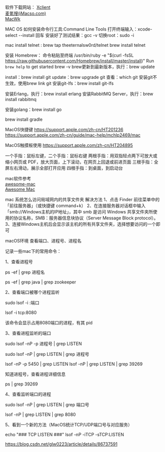 


软件下载网站：
[Xclient](https://xclient.info/)  
[麦氪搜(iMacso.com)](https://www.imacso.com/)  
[MacWk](https://www.macwk.com/)  
[]()  






MAC OS 如何安装命令行工具:Command Line Tools
打开终端输入：xcode-select --install 回车
安装好了测试结果：gcc -v
切换root：sudo -i



mac install telnet :
brew tap theeternalsw0rd/telnet
brew install telnet


安装 Homebrew：
命令粘贴至终端
/usr/bin/ruby -e "$(curl -fsSL https://raw.githubusercontent.com/Homebrew/install/master/install)"
Run `brew help` to get started
brew -v
brew更新到最新版本，执行：brew update


install：brew install git
update：brew upgrade git
查看：which git
安装git不生效，使用brew link git
安装git-lfs：brew install git-lfs



安装Erlang，执行：brew install erlang
安装RabbitMQ Server，执行：brew install rabbitmq


安装golang：brew install go


brew install gradle



MacOS快捷键
https://support.apple.com/zh-cn/HT201236
https://support.apple.com/zh-cn/guide/mac-help/mchlp2469/mac

MacOS触摸板使用
https://support.apple.com/zh-cn/HT204895


一个手指：鼠标左键，二个手指：鼠标右键
两根手指：用双指轻点两下可放大或缩小网页或 PDF，放大页面，上下滚动，在网页上回退或前进页面
三根手指：全屏左右滑动，展示全部打开应用
四根手指：到桌面，到启动台


mac软件参考  
[awesome-mac](https://github.com/jaywcjlove/awesome-mac/blob/master/README-zh.md)  
[Awesome Mac](https://wangchujiang.com/awesome-mac/index.zh.html)  




mac 系统怎么访问局域网内的共享文件夹
解决方法
1、点击 Finder 前往菜单中的「前往服务器」（或快捷键 command+k）
2、在连接服务器对话框中输入「smb://Windows主机的IP地址」，其中 smb 是访问 Windows 共享文件夹所使用的协议名称，SMB：服务器信息块协议（Server Message Block protocol）。
3、连接Windows主机后会显示该主机的所有共享文件夹，选择想要访问的一个即可






macOS环境 查看端口、进程号、进程名


记录一些mac下的常用命令：

1、查看进程号

ps -ef | grep 进程名

ps -ef | grep java | grep zookeeper



2、查看端口被哪个进程监听

sudo lsof -i :端口

lsof -i tcp:8080

该命令会显示占用8080端口的进程，有其 pid



3、查看进程监听的端口

sudo lsof -nP -p 进程号 | grep LISTEN

sudo lsof -nP | grep LISTEN | grep 进程号

lsof -nP -p 5450 | grep LISTEN
lsof -nP | grep LISTEN | grep 39269



知道进程号，查看进程详细信息

ps | grep 39269



4、查看监听端口的进程

sudo lsof -nP | grep LISTEN | grep 端口号

lsof -nP | grep LISTEN | grep 8080



5、看到一个新的方法（MacOS统计TCP/UDP端口号与对应服务）

echo "### TCP LISTEN ###"
lsof -nP -iTCP -sTCP:LISTEN



https://blog.csdn.net/glw0223/article/details/86737591




